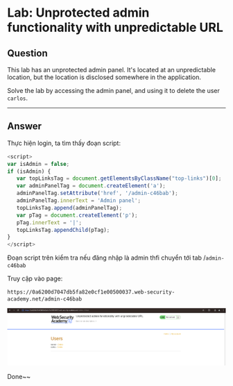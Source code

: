 # Lab: Unprotected admin functionality with unpredictable URL

## Question

This lab has an unprotected admin panel. It's located at an unpredictable location, but the location is disclosed somewhere in the application.

Solve the lab by accessing the admin panel, and using it to delete the user `carlos`.

---

## Answer

Thực hiện login, ta tìm thấy đoạn script:

```js
<script>
var isAdmin = false;
if (isAdmin) {
   var topLinksTag = document.getElementsByClassName("top-links")[0];
   var adminPanelTag = document.createElement('a');
   adminPanelTag.setAttribute('href', '/admin-c46bab');
   adminPanelTag.innerText = 'Admin panel';
   topLinksTag.append(adminPanelTag);
   var pTag = document.createElement('p');
   pTag.innerText = '|';
   topLinksTag.appendChild(pTag);
}
</script>
```

Đoạn script trên kiểm tra nếu đăng nhập là admin thfi chuyển tới tab /`admin-c46bab`

Truy cập vào page:

```text
https://0a6200d7047db5fa82e0cf1e00500037.web-security-academy.net/admin-c46bab
```

![](images/1731129678574.png)

Done~~
